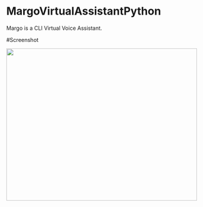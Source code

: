 # MargoVirtualAssistantPython
Margo is a CLI Virtual Voice Assistant. 


#Screenshot

<img src="https://github.com/Shahmir-Riddo/MargoVirtualAssistant/blob/main/Screenshot%20(4).png" width="500" height="400">

